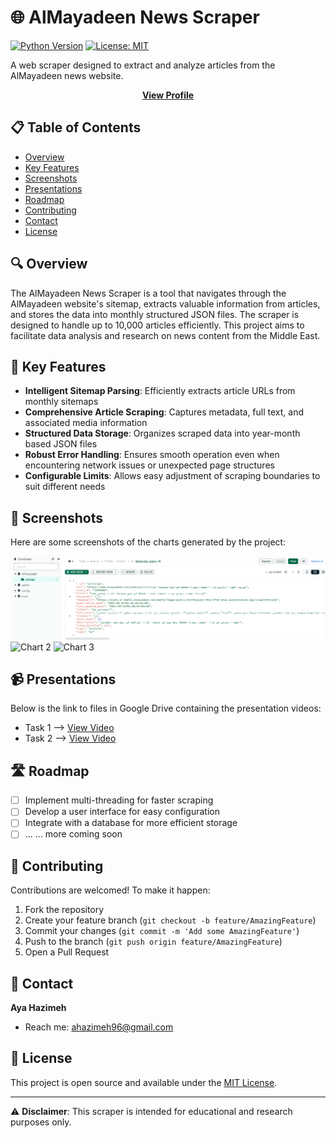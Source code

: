# 🌐 AlMayadeen News Scraper

[![Python Version](https://img.shields.io/badge/python-3.7%2B-blue)](https://www.python.org/downloads/)
[![License: MIT](https://img.shields.io/badge/License-MIT-yellow.svg)](https://opensource.org/licenses/MIT)

A web scraper designed to extract and analyze articles from the AlMayadeen news website.
<div align="center">
  <a href="https://github.com/ayahzm"><strong>View Profile</strong></a>
</div>

## 📋 Table of Contents

- [Overview](#-overview)
- [Key Features](#-key-features)
- [Screenshots](#-screenshots)
- [Presentations](#-presentations)
- [Roadmap](#-roadmap)
- [Contributing](#-contributing)
- [Contact](#-contact)
- [License](#-license)

## 🔍 Overview

The AlMayadeen News Scraper is a tool that navigates through the AlMayadeen website's sitemap, extracts valuable information from articles, and stores the data into monthly structured JSON files. The scraper is designed to handle up to 10,000 articles efficiently. This project aims to facilitate data analysis and research on news content from the Middle East.

## 🚀 Key Features

- **Intelligent Sitemap Parsing**: Efficiently extracts article URLs from monthly sitemaps
- **Comprehensive Article Scraping**: Captures metadata, full text, and associated media information
- **Structured Data Storage**: Organizes scraped data into year-month based JSON files
- **Robust Error Handling**: Ensures smooth operation even when encountering network issues or unexpected page structures
- **Configurable Limits**: Allows easy adjustment of scraping boundaries to suit different needs

## 📸 Screenshots

Here are some screenshots of the charts generated by the project:

![Chart 1](./screenshots/Data%20saved%20in%20MongoDB.png)
![Chart 2](link_to_chart_2)
![Chart 3](link_to_chart_3)
<!-- Add more as needed -->

## 📹 Presentations

Below is the link to files in Google Drive containing the presentation videos:
- Task 1 --> [View Video](https://drive.google.com/file/d/1bKMB_NH6u7gsqxA88hTcwSsOmfhzJVGh/view?usp=drive_link)
- Task 2 --> [View Video](https://drive.google.com/file/d/1cOmY_PFFeugUombv0RPzXiKYp_DB-Zg4/view?usp=drive_link)

## 🛣 Roadmap

- [ ] Implement multi-threading for faster scraping
- [ ] Develop a user interface for easy configuration
- [ ] Integrate with a database for more efficient storage
- [ ] ... ... more coming soon

## 🤝 Contributing

Contributions are welcomed! To make it happen:

1. Fork the repository
2. Create your feature branch (`git checkout -b feature/AmazingFeature`)
3. Commit your changes (`git commit -m 'Add some AmazingFeature'`)
4. Push to the branch (`git push origin feature/AmazingFeature`)
5. Open a Pull Request

## 👤 Contact

**Aya Hazimeh**

- Reach me: ahazimeh96@gmail.com

## 📄 License

This project is open source and available under the [MIT License](LICENSE).

---

⚠️ **Disclaimer**: This scraper is intended for educational and research purposes only.
